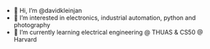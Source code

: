 - 👋 Hi, I’m @davidkleinjan
- 👀 I’m interested in electronics, industrial automation, python and photography
- 🌱 I’m currently learning electrical engineering @ THUAS & CS50 @ Harvard
